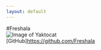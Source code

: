 ```yaml
---
layout: default
---
```

#Freshala
<br>
![**Image of Yaktocat**](https://octodex.github.com/images/yaktocat.png)
<br>
[GitHub]https://github.com/Freshala
